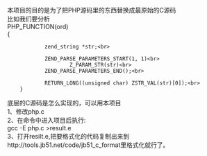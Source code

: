 本项目的目的是为了把PHP源码里的东西替换成最原始的C源码<br>
比如我们要分析<br>
        PHP_FUNCTION(ord)<br>
        {<br>

                zend_string *str;<br>

                ZEND_PARSE_PARAMETERS_START(1, 1)<br>
                        Z_PARAM_STR(str)<br>
                ZEND_PARSE_PARAMETERS_END();<br>

                RETURN_LONG((unsigned char) ZSTR_VAL(str)[0]);<br>
        }
底层的C源码是怎么实现的，可以用本项目<br>
1、修改php.c<br>
2、在命令中进入项目后执行:<br>
   gcc -E php.c >result.e<br>
3、打开resilt.e,把要格式化的代码复制出来到http://tools.jb51.net/code/jb51_c_format里格式化就行了。<br>
